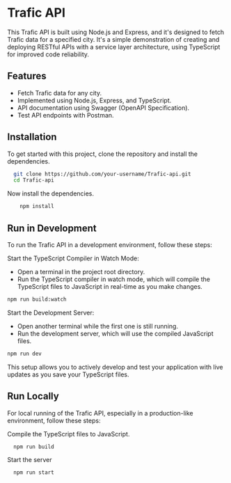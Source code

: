 # Trafic API

This Trafic API is built using Node.js and Express, and it's designed to fetch Trafic data for a specified city. It's a simple demonstration of creating and deploying RESTful APIs with a service layer architecture, using TypeScript for improved code reliability.

## Features

- Fetch Trafic data for any city.
- Implemented using Node.js, Express, and TypeScript.
- API documentation using Swagger (OpenAPI Specification).
- Test API endpoints with Postman.

## Installation

To get started with this project, clone the repository and install the dependencies.

```bash
  git clone https://github.com/your-username/Trafic-api.git
  cd Trafic-api
```

Now install the dependencies.

```bash
    npm install
```

## Run in Development

To run the Trafic API in a development environment, follow these steps:

Start the TypeScript Compiler in Watch Mode:

- Open a terminal in the project root directory.
- Run the TypeScript compiler in watch mode, which will compile the TypeScript files to JavaScript in real-time as you make changes.

```bash
npm run build:watch
```

Start the Development Server:

- Open another terminal while the first one is still running.
- Run the development server, which will use the compiled JavaScript files.

```bash
npm run dev
```

This setup allows you to actively develop and test your application with live updates as you save your TypeScript files.

## Run Locally

For local running of the Trafic API, especially in a production-like environment, follow these steps:

Compile the TypeScript files to JavaScript.

```bash
  npm run build

```

Start the server

```bash
  npm run start
```
